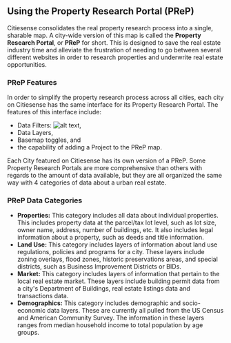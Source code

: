 ## Using the Property Research Portal (PReP)
Citiesense consolidates the real property research process into a single, sharable map. A city-wide version of this map is called the __Property Research Portal__, or __PReP__ for short. This is designed to save the real estate industry time and alleviate the frustration of needing to go between several different websites in order to research properties and underwrite real estate opportunities. 

### PReP Features
In order to simplify the property research process across all cities, each city on Citiesense has the same interface for its Property Research Portal. 
The features of this interface include:
* Data Filters:
![alt text](https://www.flickr.com/photos/12677109@N04/24647233270/in/dateposted-public/ "Filters button"),
* Data Layers,
* Basemap toggles, and
* the capability of adding a Project to the PReP map. 

Each City featured on Citiesense has its own version of a PReP. Some Property Research Portals are more comprehensive than others with regards to the amount of data available, but they are all organized the same way with 4 categories of data about a urban real estate. 

### PReP Data Categories
* __Properties:__ This category includes all data about individual properties. This includes property data at the parcel/tax lot level, such as lot size, owner name, address, number of buildings, etc. It also includes legal information about a property, such as deeds and title information. 
* __Land Use:__ This category includes layers of information about land use regulations, policies and programs for a city. These layers include zoning overlays, flood zones, historic preservations areas, and special districts, such as Business Improvement Districts or BIDs.
* __Market:__ This category includes layers of information that pertain to the local real estate market. These layers include building permit data from a city's Department of Buildings, real estate listings data and transactions data.
* __Demographics:__ This category includes demographic and socio-economic data layers. These are currently all pulled from the US Census and American Community Survey. The information in these layers ranges from median household income to total population by age groups. 


